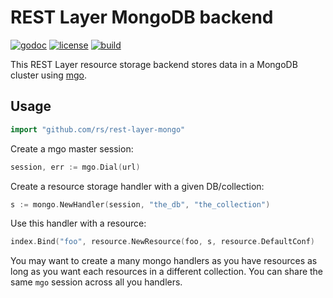 # REST Layer MongoDB backend

[![godoc](http://img.shields.io/badge/godoc-reference-blue.svg?style=flat)](https://godoc.org/github.com/rs/rest-layer-mongo) [![license](http://img.shields.io/badge/license-MIT-red.svg?style=flat)](https://raw.githubusercontent.com/rs/rest-layer-mongo/master/LICENSE) [![build](https://img.shields.io/travis/rs/rest-layer-mongo.svg?style=flat)](https://travis-ci.org/rs/rest-layer-mongo)

This REST Layer resource storage backend stores data in a MongoDB cluster using [mgo](https://godoc.org/labix.org/v2/mgo).

## Usage

```go
import "github.com/rs/rest-layer-mongo"
```

Create a mgo master session:

```go
session, err := mgo.Dial(url)
```

Create a resource storage handler with a given DB/collection:

```go
s := mongo.NewHandler(session, "the_db", "the_collection")
```

Use this handler with a resource:

```go
index.Bind("foo", resource.NewResource(foo, s, resource.DefaultConf)
```

You may want to create a many mongo handlers as you have resources as long as you want each resources in a different collection. You can share the same `mgo` session across all you handlers.
